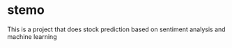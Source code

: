 # stemo
This is a project that does stock prediction based on sentiment analysis and machine learning
